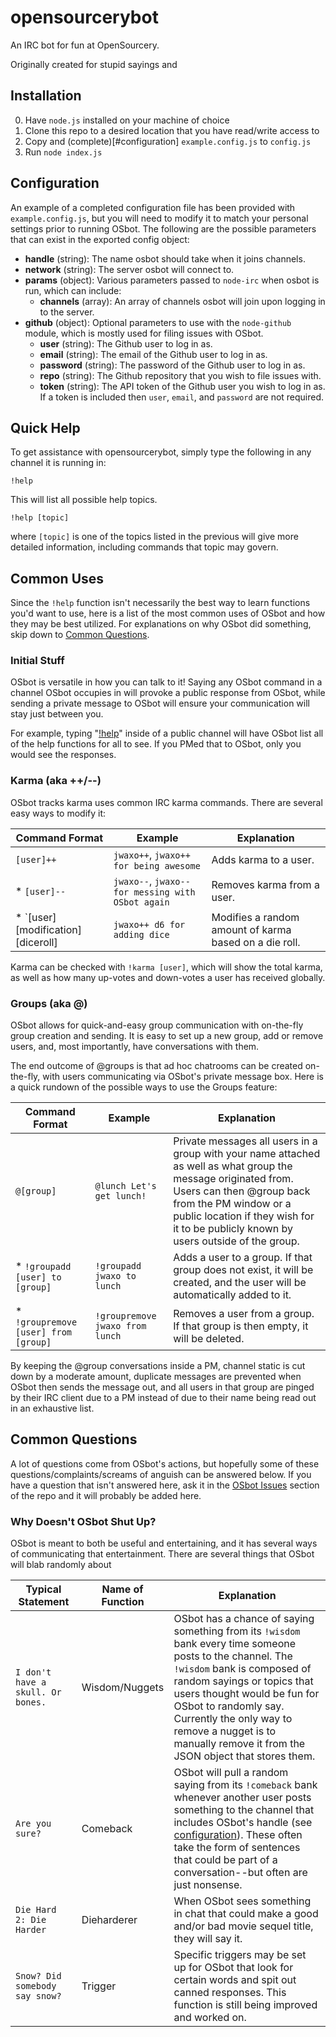opensourcerybot
===============

An IRC bot for fun at OpenSourcery.

Originally created for stupid sayings and

## Installation

0. Have `node.js` installed on your machine of choice
1. Clone this repo to a desired location that you have read/write access to
2. Copy and (complete)[#configuration] `example.config.js` to `config.js`
3. Run `node index.js`

## Configuration

An example of a completed configuration file has been provided with `example.config.js`, but you will need to modify it to match your personal settings prior to running OSbot. The following are the possible parameters that can exist in the exported config object:

* **handle** (string): The name osbot should take when it joins channels.
* **network** (string): The server osbot will connect to.
* **params** (object): Various parameters passed to `node-irc` when osbot is run, which can include:
  * **channels** (array): An array of channels osbot will join upon logging in to the server.
* **github** (object): Optional parameters to use with the `node-github` module, which is mostly used for filing issues with OSbot.
  * **user** (string): The Github user to log in as.
  * **email** (string): The email of the Github user to log in as.
  * **password** (string): The password of the Github user to log in as.
  * **repo** (string): The Github repository that you wish to file issues with.
  * **token** (string): The API token of the Github user you wish to log in as. If a token is included then `user`, `email`, and `password` are not required.

## Quick Help

To get assistance with opensourcerybot, simply type the following in any channel it is running in:

```
!help
```

This will list all possible help topics.

```
!help [topic]
```

where `[topic]` is one of the topics listed in the previous will give more detailed information, including commands that topic may govern.

## Common Uses

Since the `!help` function isn't necessarily the best way to learn functions you'd want to use, here is a list of the most common uses of OSbot and how they may be best utilized. For explanations on why OSbot did something, skip down to [Common Questions](#commonquestions).

### Initial Stuff

OSbot is versatile in how you can talk to it! Saying any OSbot command in a channel OSbot occupies in will provoke a public response from OSbot, while sending a private message to OSbot will ensure your communication will stay just between you.

For example, typing "[!help](#quickhelp)" inside of a public channel will have OSbot list all of the help functions for all to see. If you PMed that to OSbot, only you would see the responses.

### Karma (aka ++/--)

OSbot tracks karma uses common IRC karma commands. There are several easy ways to modify it:

| Command Format | Example                               | Explanation           |
|----------------|---------------------------------------|-----------------------|
| `[user]++`     | `jwaxo++`, `jwaxo++ for being awesome` | Adds karma to a user. |
* `[user]--`     | `jwaxo--`, `jwaxo-- for messing with OSbot again` | Removes karma from a user. |
* `[user][modification] [diceroll] | `jwaxo++ d6 for adding dice` | Modifies a random amount of karma based on a die roll. |

Karma can be checked with `!karma [user]`, which will show the total karma, as well as how many up-votes and down-votes a user has received globally.

### Groups (aka @)

OSbot allows for quick-and-easy group communication with on-the-fly group creation and sending. It is easy to set up a new group, add or remove users, and, most importantly, have conversations with them.

The end outcome of @groups is that ad hoc chatrooms can be created on-the-fly, with users communicating via OSbot's private message box. Here is a quick rundown of the possible ways to use the Groups feature:

| Command Format | Example                               | Explanation           |
|----------------|---------------------------------------|-----------------------|
| `@[group]`     | `@lunch Let's get lunch!` | Private messages all users in a group with your name attached as well as what group the message originated from. Users can then @group back from the PM window or a public location if they wish for it to be publicly known by users outside of the group. |
* `!groupadd [user] to [group]`     | `!groupadd jwaxo to lunch` | Adds a user to a group. If that group does not exist, it will be created, and the user will be automatically added to it. |
* `!groupremove [user] from [group]` | `!groupremove jwaxo from lunch` | Removes a user from a group. If that group is then empty, it will be deleted. |

By keeping the @group conversations inside a PM, channel static is cut down by a moderate amount, duplicate messages are prevented when OSbot then sends the message out, and all users in that group are pinged by their IRC client due to a PM instead of due to their name being read out in an exhaustive list.

## Common Questions

A lot of questions come from OSbot's actions, but hopefully some of these questions/complaints/screams of anguish can be answered below. If you have a question that isn't answered here, ask it in the [OSbot Issues](https://github.com/opensourcery/opensourcerybot/issues) section of the repo and it will probably be added here.

### Why Doesn't OSbot Shut Up?

OSbot is meant to both be useful and entertaining, and it has several ways of communicating that entertainment. There are several things that OSbot will blab randomly about

| Typical Statement | Name of Function | Explanation |
|-------------------|------------------|-------------|
| `I don't have a skull. Or bones.` | Wisdom/Nuggets | OSbot has a chance of saying something from its `!wisdom` bank every time someone posts to the channel. The `!wisdom` bank is composed of random sayings or topics that users thought would be fun for OSbot to randomly say. Currently the only way to remove a nugget is to manually remove it from the JSON object that stores them. |
| `Are you sure?` | Comeback | OSbot will pull a random saying from its `!comeback` bank whenever another user posts something to the channel that includes OSbot's handle (see [configuration](#configuration)). These often take the form of sentences that could be part of a conversation--but often are just nonsense. |
| `Die Hard 2: Die Harder` | Dieharderer | When OSbot sees something in chat that could make a good and/or bad movie sequel title, they will say it. |
| `Snow? Did somebody say snow?` | Trigger | Specific triggers may be set up for OSbot that look for certain words and spit out canned responses. This function is still being improved and worked on. |